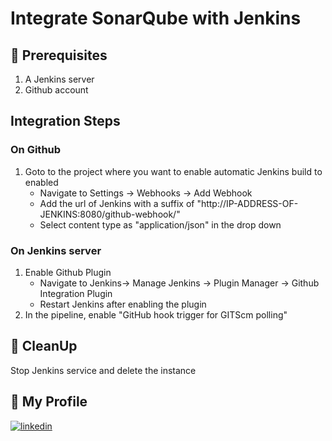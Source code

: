 # Integrate SonarQube with Jenkins 

## 🧰 Prerequisites
1. A Jenkins server 
2. Github account


## Integration Steps 


### On Github
1. Goto to the project where you want to enable automatic Jenkins build to enabled
   - Navigate to Settings -> Webhooks -> Add Webhook
   - Add the url of Jenkins with a suffix of "http://IP-ADDRESS-OF-JENKINS:8080/github-webhook/"
   - Select content type as "application/json" in the drop down

### On Jenkins server 

1. Enable Github Plugin
   - Navigate to Jenkins-> Manage Jenkins -> Plugin Manager -> Github Integration Plugin
   - Restart Jenkins after enabling the plugin
2. In the pipeline, enable "GitHub hook trigger for GITScm polling"

   
## 🧹 CleanUp  

   Stop Jenkins service and delete the instance 

   
## 🔗 My Profile
[![linkedin](https://img.shields.io/badge/linkedin-0A66C2?style=for-the-badge&logo=linkedin&logoColor=white)](https://www.linkedin.com/in/madan-lanka-0368a9b)
